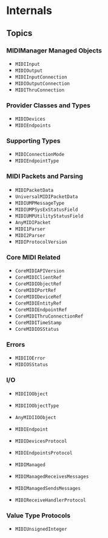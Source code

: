 # Internals

## Topics

### MIDIManager Managed Objects

- ``MIDIInput``
- ``MIDIOutput``
- ``MIDIInputConnection``
- ``MIDIOutputConnection``
- ``MIDIThruConnection``

### Provider Classes and Types

- ``MIDIDevices``
- ``MIDIEndpoints``

### Supporting Types

- ``MIDIConnectionMode``
- ``MIDIEndpointType``

### MIDI Packets and Parsing

- ``MIDIPacketData``
- ``UniversalMIDIPacketData``
- ``MIDIUMPMessageType``
- ``MIDIUMPSysExStatusField``
- ``MIDIUMPUtilityStatusField``
- ``AnyMIDIPacket``
- ``MIDI1Parser``
- ``MIDI2Parser``
- ``MIDIProtocolVersion``

### Core MIDI Related

- ``CoreMIDIAPIVersion``
- ``CoreMIDIClientRef``
- ``CoreMIDIObjectRef``
- ``CoreMIDIPortRef``
- ``CoreMIDIDeviceRef``
- ``CoreMIDIEntityRef``
- ``CoreMIDIEndpointRef``
- ``CoreMIDIThruConnectionRef``
- ``CoreMIDITimeStamp``
- ``CoreMIDIOSStatus``

### Errors

- ``MIDIIOError``
- ``MIDIOSStatus``

### I/O

- ``MIDIIOObject``
- ``MIDIIOObjectType``
- ``AnyMIDIIOObject``

- ``MIDIEndpoint``
- ``MIDIDevicesProtocol``
- ``MIDIEndpointsProtocol``
- ``MIDIManaged``
- ``MIDIManagedReceivesMessages``
- ``MIDIManagedSendsMessages``
- ``MIDIReceiveHandlerProtocol``

### Value Type Protocols

- ``MIDIUnsignedInteger``

